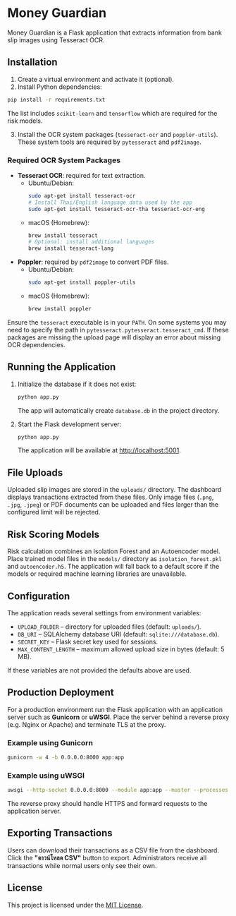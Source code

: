 # Money Guardian

Money Guardian is a Flask application that extracts information from bank slip images using Tesseract OCR.

## Installation

1. Create a virtual environment and activate it (optional).
2. Install Python dependencies:

```bash
pip install -r requirements.txt
```
   The list includes `scikit-learn` and `tensorflow` which are required for the risk models.

3. Install the OCR system packages (`tesseract-ocr` and `poppler-utils`). These system tools are required by `pytesseract` and `pdf2image`.

### Required OCR System Packages

- **Tesseract OCR**: required for text extraction.
  - Ubuntu/Debian:
    ```bash
    sudo apt-get install tesseract-ocr
    # Install Thai/English language data used by the app
    sudo apt-get install tesseract-ocr-tha tesseract-ocr-eng
    ```
  - macOS (Homebrew):
    ```bash
    brew install tesseract
    # Optional: install additional languages
    brew install tesseract-lang
    ```
- **Poppler**: required by `pdf2image` to convert PDF files.
  - Ubuntu/Debian:
    ```bash
    sudo apt-get install poppler-utils
    ```
  - macOS (Homebrew):
    ```bash
    brew install poppler
    ```

Ensure the `tesseract` executable is in your `PATH`. On some systems you may need to specify the path in `pytesseract.pytesseract.tesseract_cmd`.
If these packages are missing the upload page will display an error about missing OCR dependencies.

## Running the Application

1. Initialize the database if it does not exist:
   ```bash
   python app.py
   ```
   The app will automatically create `database.db` in the project directory.

2. Start the Flask development server:
   ```bash
   python app.py
   ```

   The application will be available at [http://localhost:5001](http://localhost:5001).

## File Uploads

Uploaded slip images are stored in the `uploads/` directory. The dashboard displays transactions extracted from these files.
Only image files (`.png`, `.jpg`, `.jpeg`) or PDF documents can be uploaded and files larger than the configured limit will be rejected.

## Risk Scoring Models

Risk calculation combines an Isolation Forest and an Autoencoder model. Place trained model files in the `models/` directory as `isolation_forest.pkl` and `autoencoder.h5`. The application will fall back to a default score if the models or required machine learning libraries are unavailable.

## Configuration

The application reads several settings from environment variables:

- `UPLOAD_FOLDER` – directory for uploaded files (default: `uploads/`).
- `DB_URI` – SQLAlchemy database URI (default: `sqlite:///database.db`).
- `SECRET_KEY` – Flask secret key used for sessions.
- `MAX_CONTENT_LENGTH` – maximum allowed upload size in bytes (default: 5 MB).

If these variables are not provided the defaults above are used.

## Production Deployment

For a production environment run the Flask application with an application server such as **Gunicorn** or **uWSGI**. Place the server behind a reverse proxy (e.g. Nginx or Apache) and terminate TLS at the proxy.

### Example using Gunicorn

```bash
gunicorn -w 4 -b 0.0.0.0:8000 app:app
```

### Example using uWSGI

```bash
uwsgi --http-socket 0.0.0.0:8000 --module app:app --master --processes 4 --threads 2
```

The reverse proxy should handle HTTPS and forward requests to the application server.
## Exporting Transactions

Users can download their transactions as a CSV file from the dashboard. Click the **"ดาวน์โหลด CSV"** button to export. Administrators receive all transactions while normal users only see their own.



## License

This project is licensed under the [MIT License](LICENSE).


